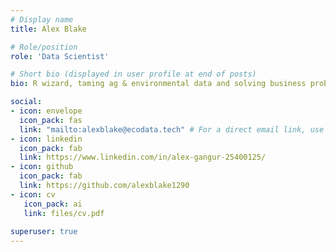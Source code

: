 ```yaml
---
# Display name
title: Alex Blake

# Role/position
role: 'Data Scientist'

# Short bio (displayed in user profile at end of posts)
bio: R wizard, taming ag & environmental data and solving business problems with mixed & Bayesian models.

social:
- icon: envelope
  icon_pack: fas
  link: "mailto:alexblake@ecodata.tech" # For a direct email link, use "mailto:test@example.org".
- icon: linkedin
  icon_pack: fab
  link: https://www.linkedin.com/in/alex-gangur-25400125/
- icon: github
  icon_pack: fab
  link: https://github.com/alexblake1290
- icon: cv
   icon_pack: ai
   link: files/cv.pdf
  
superuser: true
---
```

